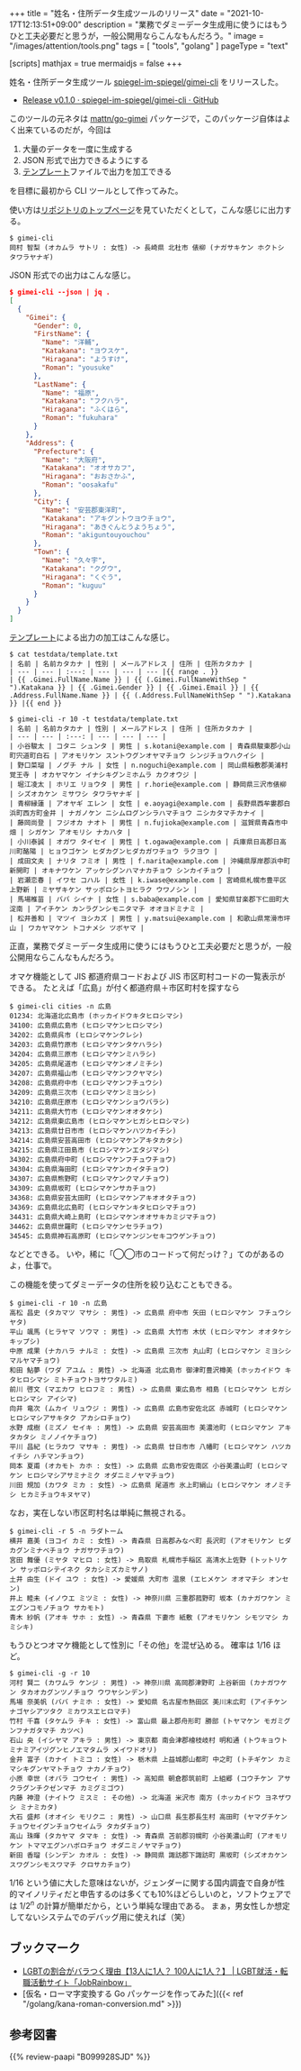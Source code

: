 +++
title = "姓名・住所データ生成ツールのリリース"
date =  "2021-10-17T12:13:51+09:00"
description = "業務でダミーデータ生成用に使うにはもうひと工夫必要だと思うが，一般公開用ならこんなもんだろう。"
image = "/images/attention/tools.png"
tags  = [ "tools", "golang" ]
pageType = "text"

[scripts]
  mathjax = true
  mermaidjs = false
+++

姓名・住所データ生成ツール [spiegel-im-spiegel/gimei-cli][gimei-cli] をリリースした。

- [Release v0.1.0 · spiegel-im-spiegel/gimei-cli · GitHub](https://github.com/spiegel-im-spiegel/gimei-cli/releases/tag/v0.1.0)

このツールの元ネタは [mattn/go-gimei](https://github.com/mattn/go-gimei) パッケージで，このパッケージ自体はよく出来ているのだが，今回は

1. 大量のデータを一度に生成する
1. JSON 形式で出力できるようにする
1. [テンプレート][text/template]ファイルで出力を加工できる

を目標に最初から CLI ツールとして作ってみた。

使い方は[リポジトリのトップページ][gimei-cli]を見ていただくとして，こんな感じに出力する。

```text
$ gimei-cli
岡村 智梨 (オカムラ サトリ : 女性) -> 長崎県 北杜市 俵柳 (ナガサキケン ホクトシ タワラヤナギ)
```

JSON 形式での出力はこんな感じ。

```json
$ gimei-cli --json | jq .
[
  {
    "Gimei": {
      "Gender": 0,
      "FirstName": {
        "Name": "洋輔",
        "Katakana": "ヨウスケ",
        "Hiragana": "ようすけ",
        "Roman": "yousuke"
      },
      "LastName": {
        "Name": "福原",
        "Katakana": "フクハラ",
        "Hiragana": "ふくはら",
        "Roman": "fukuhara"
      }
    },
    "Address": {
      "Prefecture": {
        "Name": "大阪府",
        "Katakana": "オオサカフ",
        "Hiragana": "おおさかふ",
        "Roman": "oosakafu"
      },
      "City": {
        "Name": "安芸郡東洋町",
        "Katakana": "アキグントウヨウチョウ",
        "Hiragana": "あきぐんとうようちょう",
        "Roman": "akiguntouyouchou"
      },
      "Town": {
        "Name": "久々宇",
        "Katakana": "クグウ",
        "Hiragana": "くぐう",
        "Roman": "kuguu"
      }
    }
  }
]
```

[テンプレート][text/template]による出力の加工はこんな感じ。

```text
$ cat testdata/template.txt 
| 名前 | 名前カタカナ | 性別 | メールアドレス | 住所 | 住所カタカナ |
| --- | --- | :---: | --- | --- | --- |{{ range . }}
| {{ .Gimei.FullName.Name }} | {{ (.Gimei.FullNameWithSep " ").Katakana }} | {{ .Gimei.Gender }} | {{ .Gimei.Email }} | {{ .Address.FullName.Name }} | {{ (.Address.FullNameWithSep " ").Katakana }} |{{ end }}

$ gimei-cli -r 10 -t testdata/template.txt
| 名前 | 名前カタカナ | 性別 | メールアドレス | 住所 | 住所カタカナ |
| --- | --- | :---: | --- | --- | --- |
| 小谷駿太 | コタニ シュンタ | 男性 | s.kotani@example.com | 青森県駿東郡小山町宍道町白石 | アオモリケン スントウグンオヤマチョウ シンジチョウハクイシ |
| 野口菜瑠 | ノグチ ナル | 女性 | n.noguchi@example.com | 岡山県稲敷郡美浦村覚王寺 | オカヤマケン イナシキグンミホムラ カクオウジ |
| 堀江凌太 | ホリエ リョウタ | 男性 | r.horie@example.com | 静岡県三沢市俵柳 | シズオカケン ミサワシ タワラヤナギ |
| 青柳縁蓮 | アオヤギ エレン | 女性 | e.aoyagi@example.com | 長野県西牟婁郡白浜町西方町金井 | ナガノケン ニシムログンシラハマチョウ ニシカタマチカナイ |
| 藤岡尚登 | フジオカ ナオト | 男性 | n.fujioka@example.com | 滋賀県青森市中畑 | シガケン アオモリシ ナカハタ |
| 小川泰誠 | オガワ タイセイ | 男性 | t.ogawa@example.com | 兵庫県日高郡日高川町酪陽 | ヒョウゴケン ヒダカグンヒダカガワチョウ ラクヨウ |
| 成田文夫 | ナリタ フミオ | 男性 | f.narita@example.com | 沖縄県厚岸郡浜中町新開町 | オキナワケン アッケシグンハマナカチョウ シンカイチョウ |
| 岩瀬恋春 | イワセ コハル | 女性 | k.iwase@example.com | 宮崎県札幌市豊平区上野新 | ミヤザキケン サッポロシトヨヒラク ウワノシン |
| 馬場椎苗 | ババ シイナ | 女性 | s.baba@example.com | 愛知県甘楽郡下仁田町大淀南 | アイチケン カンラグンシモニタマチ オオヨドミナミ |
| 松井善和 | マツイ ヨシカズ | 男性 | y.matsui@example.com | 和歌山県常滑市坪山 | ワカヤマケン トコナメシ ツボヤマ |
```

正直，業務でダミーデータ生成用に使うにはもうひと工夫必要だと思うが，一般公開用ならこんなもんだろう。

オマケ機能として JIS 都道府県コードおよび JIS 市区町村コードの一覧表示ができる。
たとえば「広島」が付く都道府県＋市区町村を探すなら

```text
$ gimei-cli cities -n 広島
01234: 北海道北広島市 (ホッカイドウキタヒロシマシ)
34100: 広島県広島市 (ヒロシマケンヒロシマシ)
34202: 広島県呉市 (ヒロシマケンクレシ)
34203: 広島県竹原市 (ヒロシマケンタケハラシ)
34204: 広島県三原市 (ヒロシマケンミハラシ)
34205: 広島県尾道市 (ヒロシマケンオノミチシ)
34207: 広島県福山市 (ヒロシマケンフクヤマシ)
34208: 広島県府中市 (ヒロシマケンフチュウシ)
34209: 広島県三次市 (ヒロシマケンミヨシシ)
34210: 広島県庄原市 (ヒロシマケンショウバラシ)
34211: 広島県大竹市 (ヒロシマケンオオタケシ)
34212: 広島県東広島市 (ヒロシマケンヒガシヒロシマシ)
34213: 広島県廿日市市 (ヒロシマケンハツカイチシ)
34214: 広島県安芸高田市 (ヒロシマケンアキタカタシ)
34215: 広島県江田島市 (ヒロシマケンエタジマシ)
34302: 広島県府中町 (ヒロシマケンフチュウチョウ)
34304: 広島県海田町 (ヒロシマケンカイタチョウ)
34307: 広島県熊野町 (ヒロシマケンクマノチョウ)
34309: 広島県坂町 (ヒロシマケンサカチョウ)
34368: 広島県安芸太田町 (ヒロシマケンアキオオタチョウ)
34369: 広島県北広島町 (ヒロシマケンキタヒロシマチョウ)
34431: 広島県大崎上島町 (ヒロシマケンオオサキカミジマチョウ)
34462: 広島県世羅町 (ヒロシマケンセラチョウ)
34545: 広島県神石高原町 (ヒロシマケンジンセキコウゲンチョウ)
```

などとできる。
いや，稀に「◯◯市のコードって何だっけ？」てのがあるのよ，仕事で。

この機能を使ってダミーデータの住所を絞り込むこともできる。

```text
$ gimei-cli -r 10 -n 広島
高松 昌史 (タカマツ マサシ : 男性) -> 広島県 府中市 矢田 (ヒロシマケン フチュウシ ヤタ)
平山 颯馬 (ヒラヤマ ソウマ : 男性) -> 広島県 大竹市 木伏 (ヒロシマケン オオタケシ キップシ)
中原 成果 (ナカハラ ナルミ : 女性) -> 広島県 三次市 丸山町 (ヒロシマケン ミヨシシ マルヤマチョウ)
和田 鮎夢 (ワダ アユム : 男性) -> 北海道 北広島市 御津町豊沢樽美 (ホッカイドウ キタヒロシマシ ミトチョウトヨサワタルミ)
前川 啓文 (マエカワ ヒロフミ : 男性) -> 広島県 東広島市 相島 (ヒロシマケン ヒガシヒロシマシ アイシマ)
向井 竜次 (ムカイ リュウジ : 男性) -> 広島県 広島市安佐北区 赤城町 (ヒロシマケン ヒロシマシアサキタク アカシロチョウ)
水野 成樹 (ミズノ セイキ : 男性) -> 広島県 安芸高田市 美濃池町 (ヒロシマケン アキタカタシ ミノノイケチョウ)
平川 昌紀 (ヒラカワ マサキ : 男性) -> 広島県 廿日市市 八幡町 (ヒロシマケン ハツカイチシ ハチマンチョウ)
岡本 夏甫 (オカモト カホ : 女性) -> 広島県 広島市安佐南区 小谷美濃山町 (ヒロシマケン ヒロシマシアサミナミク オダニミノヤマチョウ)
川田 規加 (カワタ ミカ : 女性) -> 広島県 尾道市 氷上町絹山 (ヒロシマケン オノミチシ ヒカミチョウキヌヤマ)
```

なお，実在しない市区町村名は単純に無視される。

```text
$ gimei-cli -r 5 -n ラダトーム
横井 嘉美 (ヨコイ カミ : 女性) -> 青森県 日高郡みなべ町 長沢町 (アオモリケン ヒダカグンミナベチョウ ナガサワチョウ)
宮田 舞優 (ミヤタ マヒロ : 女性) -> 鳥取県 札幌市手稲区 高清水上佐野 (トットリケン サッポロシテイネク タカシミズカミサノ)
土井 由生 (ドイ ユウ : 女性) -> 愛媛県 大町市 温泉 (エヒメケン オオマチシ オンセン)
井上 睦未 (イノウエ ミツミ : 女性) -> 神奈川県 三重郡菰野町 坂本 (カナガワケン ミエグンコモノチョウ サカモト)
青木 紗帆 (アオキ サホ : 女性) -> 青森県 下妻市 紙敷 (アオモリケン シモツマシ カミシキ)
```

もうひとつオマケ機能として性別に「その他」を混ぜ込める。
確率は $1/16$ ほど。

```text {hl_lines=[8]}
$ gimei-cli -g -r 10
河村 賢二 (カワムラ ケンジ : 男性) -> 神奈川県 高岡郡津野町 上谷新田 (カナガワケン タカオカグンツノチョウ ウワヤシンデン)
馬場 奈美帆 (ババ ナミホ : 女性) -> 愛知県 名古屋市熱田区 美川末広町 (アイチケン ナゴヤシアツタク ミカワスエヒロマチ)
竹村 千喜 (タケムラ チキ : 女性) -> 富山県 最上郡舟形町 勝部 (トヤマケン モガミグンフナガタマチ カツベ)
石山 央 (イシヤマ アキラ : 男性) -> 東京都 南会津郡檜枝岐村 明和通 (トウキョウト ミナミアイヅグンヒノエマタムラ メイワドオリ)
金井 富子 (カナイ トミコ : 女性) -> 栃木県 上益城郡山都町 中之町 (トチギケン カミマシキグンヤマトチョウ ナカノチョウ)
小原 幸世 (オバラ コウセイ : 男性) -> 高知県 朝倉郡筑前町 上組郷 (コウチケン アサクラグンチクゼンマチ カミグミゴウ)
内藤 神澄 (ナイトウ ミスミ : その他) -> 北海道 米沢市 南方 (ホッカイドウ ヨネザワシ ミナミカタ)
大石 盛邦 (オオイシ モリクニ : 男性) -> 山口県 長生郡長生村 高田町 (ヤマグチケン チョウセイグンチョウセイムラ タカダチョウ)
高山 珠暉 (タカヤマ タマキ : 女性) -> 青森県 苫前郡羽幌町 小谷美濃山町 (アオモリケン トママエグンハボロチョウ オダニミノヤマチョウ)
新田 香瑠 (シンデン カオル : 女性) -> 静岡県 諏訪郡下諏訪町 黒坂町 (シズオカケン スワグンシモスワマチ クロサカチョウ)
```

$1/16$ という値に大した意味はないが，ジェンダーに関する国内調査で自身が性的マイノリティだと申告するのは多くても10%ほどらしいのと，ソフトウェアでは $1/2^n$ の計算が簡単だから，という単純な理由である。
まぁ，男女性しか想定してないシステムでのデバッグ用に使えれば（笑）

## ブックマーク

- [LGBTの割合がバラつく理由【13人に1人？ 100人に1人？】 | LGBT就活・転職活動サイト「JobRainbow」](https://jobrainbow.jp/magazine/lgbt-percentage)
- [仮名・ローマ字変換する Go パッケージを作ってみた]({{< ref "/golang/kana-roman-conversion.md" >}})

[gimei-cli]: https://github.com/spiegel-im-spiegel/gimei-cli "spiegel-im-spiegel/gimei-cli: 姓名・住所データ生成ツール"
[text/template]: https://pkg.go.dev/text/template "template package - text/template - pkg.go.dev"
[Go]: https://golang.org/ "The Go Programming Language"

## 参考図書

{{% review-paapi "B099928SJD" %}} <!-- プログラミング言語Go -->
